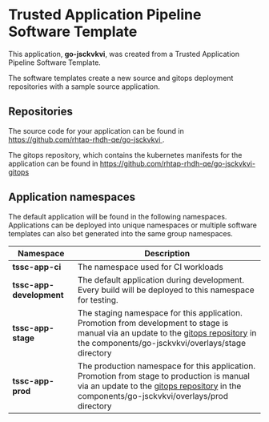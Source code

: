 # Trusted Application Pipeline Software Template

This application, **go-jsckvkvi**, was created from a Trusted Application Pipeline Software Template.

The software templates create a new source and gitops deployment repositories with a sample source application. 

## Repositories

The source code for your application can be found in [https://github.com/rhtap-rhdh-qe/go-jsckvkvi ](https://github.com/rhtap-rhdh-qe/go-jsckvkvi ).
 
The gitops repository, which contains the kubernetes manifests for the application can be found in 
[https://github.com/rhtap-rhdh-qe/go-jsckvkvi-gitops ](https://github.com/rhtap-rhdh-qe/go-jsckvkvi-gitops ) 

## Application namespaces 

The default application will be found in the following namespaces. Applications can be deployed into unique namespaces or multiple software templates can also bet generated into the same group namespaces.  

|  Namespace   |  Description   |  
| -------- | -------- |
| **tssc-app-ci** | The namespace used for CI workloads |
| **tssc-app-development** | The default application during development. Every build will be deployed to this namespace for testing. |
| **tssc-app-stage** | The staging namespace for this application. Promotion from development to stage is manual via an update to the [gitops repository](https://github.com/rhtap-rhdh-qe/go-jsckvkvi-gitops ) in the components/go-jsckvkvi/overlays/stage directory |
| **tssc-app-prod** | The production namespace for this application. Promotion from stage to production is manual via an update to the [gitops repository](https://github.com/rhtap-rhdh-qe/go-jsckvkvi-gitops ) in the components/go-jsckvkvi/overlays/prod directory |